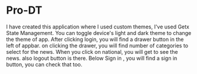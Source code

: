 # Pro-DT
I have created this application where I used custom themes, I've used Getx State Management.
You can toggle device's light and dark theme to change the theme of app.
After clicking login, you will find a drawer button in the left of appbar.
on clicking the drawer, you will find number of categories to select for the news.
When you click on national, you will get to see the news.
also logout button is there.
Below Sign in , you will find a sign in button, you can check that too.
